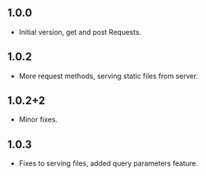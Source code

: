 ## 1.0.0

- Initial version, get and post Requests.

## 1.0.2

- More request methods, serving static files from server.

## 1.0.2+2

- Minor fixes.

## 1.0.3

- Fixes to serving files, added query parameters feature.